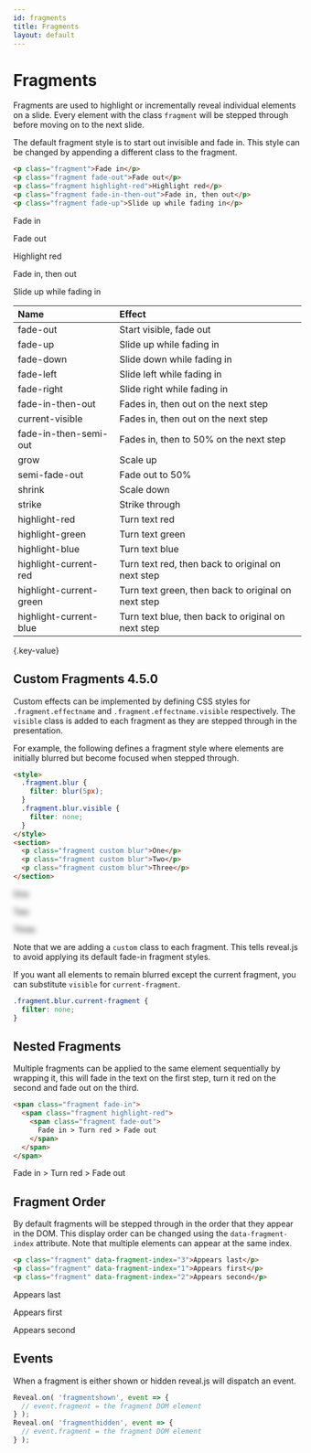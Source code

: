 ```yaml
---
id: fragments
title: Fragments
layout: default
---
```


# Fragments

Fragments are used to highlight or incrementally reveal individual elements on a slide. Every element with the class `fragment` will be stepped through before moving on to the next slide.

The default fragment style is to start out invisible and fade in. This style can be changed by appending a different class to the fragment.

```html
<p class="fragment">Fade in</p>
<p class="fragment fade-out">Fade out</p>
<p class="fragment highlight-red">Highlight red</p>
<p class="fragment fade-in-then-out">Fade in, then out</p>
<p class="fragment fade-up">Slide up while fading in</p>
```
<div class="reveal reveal-example">
  <div class="slides">
    <section>
      <p class="fragment">Fade in</p>
      <p class="fragment fade-out">Fade out</p>
      <p class="fragment highlight-red">Highlight red</p>
      <p class="fragment fade-in-then-out">Fade in, then out</p>
      <p class="fragment fade-up">Slide up while fading in</p>
    </section>
  </div>
</div>

| Name                    | Effect     |
| :-                      |:-          |
| fade-out                | Start visible, fade out |
| fade-up                 | Slide up while fading in |
| fade-down               | Slide down while fading in |
| fade-left               | Slide left while fading in |
| fade-right              | Slide right while fading in |
| fade-in-then-out        | Fades in, then out on the next step |
| current-visible         | Fades in, then out on the next step |
| fade-in-then-semi-out   | Fades in, then to 50% on the next step |
| grow                    | Scale up |
| semi-fade-out           | Fade out to 50% |
| shrink                  | Scale down |
| strike                  | Strike through |
| highlight-red           | Turn text red |
| highlight-green         | Turn text green |
| highlight-blue          | Turn text blue |
| highlight-current-red   | Turn text red, then back to original on next step |
| highlight-current-green | Turn text green, then back to original on next step |
| highlight-current-blue  | Turn text blue, then back to original on next step |
{.key-value}

## Custom Fragments <span class="r-version-badge new">4.5.0</span>

Custom effects can be implemented by defining CSS styles for `.fragment.effectname` and `.fragment.effectname.visible` respectively. The `visible` class is added to each fragment as they are stepped through in the presentation.

For example, the following defines a fragment style where elements are initially blurred but become focused when stepped through.

```html
<style>
  .fragment.blur {
    filter: blur(5px);
  }
  .fragment.blur.visible {
    filter: none;
  }
</style>
<section>
  <p class="fragment custom blur">One</p>
  <p class="fragment custom blur">Two</p>
  <p class="fragment custom blur">Three</p>
</section>
```
<div class="reveal reveal-example">
  <div class="slides">
    <style>
      .fragment.blur {
        filter: blur(5px);
      }
      .fragment.blur.visible {
        filter: none;
      }
    </style>
    <section>
      <p class="fragment custom blur">One</p>
      <p class="fragment custom blur">Two</p>
      <p class="fragment custom blur">Three</p>
    </section>
  </div>
</div>

Note that we are adding a `custom` class to each fragment. This tells reveal.js to avoid applying its default fade-in fragment styles.

If you want all elements to remain blurred except the current fragment, you can substitute `visible` for `current-fragment`.

```css
.fragment.blur.current-fragment {
  filter: none;
}
```


## Nested Fragments

Multiple fragments can be applied to the same element sequentially by wrapping it, this will fade in the text on the first step, turn it red on the second and fade out on the third.

```html
<span class="fragment fade-in">
  <span class="fragment highlight-red">
    <span class="fragment fade-out">
      Fade in > Turn red > Fade out
    </span>
  </span>
</span>
```
<div class="reveal reveal-example">
  <div class="slides">
    <section>
      <span class="fragment fade-in">
        <span class="fragment highlight-red">
          <span class="fragment fade-out">
            Fade in > Turn red > Fade out
          </span>
        </span>
      </span>
    </section>
  </div>
</div>

## Fragment Order

By default fragments will be stepped through in the order that they appear in the DOM. This display order can be changed using the `data-fragment-index` attribute. Note that multiple elements can appear at the same index.

```html
<p class="fragment" data-fragment-index="3">Appears last</p>
<p class="fragment" data-fragment-index="1">Appears first</p>
<p class="fragment" data-fragment-index="2">Appears second</p>
```
<div class="reveal reveal-example">
  <div class="slides">
    <section>
      <p class="fragment" data-fragment-index="3">Appears last</p>
      <p class="fragment" data-fragment-index="1">Appears first</p>
      <p class="fragment" data-fragment-index="2">Appears second</p>
    </section>
  </div>
</div>

## Events

When a fragment is either shown or hidden reveal.js will dispatch an event.

```javascript
Reveal.on( 'fragmentshown', event => {
  // event.fragment = the fragment DOM element
} );
Reveal.on( 'fragmenthidden', event => {
  // event.fragment = the fragment DOM element
} );
```
